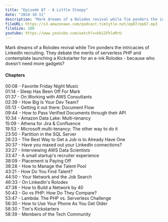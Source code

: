 ```yaml
---
title: "Episode 87 - A Little Sleepy"
date: "2024-10-11"
description: "Mark dreams of a Rolodex revival while Tim ponders the intricacies of LinkedIn recruiting. They debate the merits of serverless PHP and contemplate launching a Kickstarter for an e-ink Rolodex - because who doesn't need more gadgets?"
fileURL: https://s3.amazonaws.com/podcast.timlytle.net/ep87/ep87.mp3
fileSize: 100
youtube: https://www.youtube.com/watch?v=Ub12FhleRrU
---
```


Mark dreams of a Rolodex revival while Tim ponders the intricacies of LinkedIn recruiting. They debate the merits of serverless PHP and contemplate launching a Kickstarter for an e-ink Rolodex - because who doesn't need more gadgets? 

#### Chapters
00:08 - Favorite Friday Night Music   
01:14 - Sleep Has Been Off For Mark   
01:37 - On Working with AWS Consultants   
02:39 - How Big Is Your Dev Team?   
05:13 - Getting it out there: Document Flow   
09:44 - How to Pass Verified Documents through their API   
10:34 - Amazon Data Lake: Multi-tenancy   
15:09 - Athena for Jira & Confluence   
19:53 - Microsoft multi-tenancy: The other way to do it   
23:50 - Partition in the SQL Server   
28:23 - The Best Way to Get a Job is to Already Have One   
30:37 - Have you maxed out your LinkedIn connections?   
33:27 - Interviewing AWS Data Scientists   
33:47 - A small startup's recruiter experience   
38:09 - Placement is Paying Off   
38:28 - How to Manage the Talent Pool   
43:21 - How Do You Find Talent?   
44:50 - Your Network and the Job Search   
46:33 - On LinkedIn's Rolodex   
47:38 - How to Build a Network by 40   
50:43 - Go vs PHP: How Do They Compare?   
53:47 - Lambda: The PHP vs. Serverless Challenge   
56:30 - How to Use Your Phone As You Get Older   
58:30 - Tim's Kickstarters   
58:39 - Members of the Tech Community   
